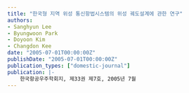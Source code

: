 ```yaml
---
title: "한국형 지역 위성 통신항법시스템의 위성 궤도설계에 관한 연구"
authors:
- Sanghyun Lee
- Byungwoon Park
- Doyoon Kim
- Changdon Kee
date: "2005-07-01T00:00:00Z"
publishDate: "2005-07-01T00:00:00Z"
publication_types: ["domestic-journal"]
publication: |-
    한국항공우주학회지, 제33권 제7호, 2005년 7월
---
```

